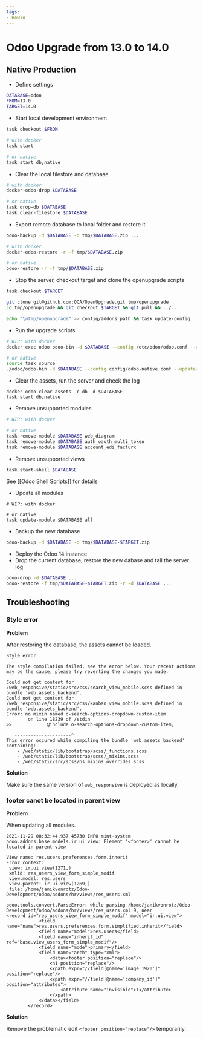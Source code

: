 ```yaml
---
tags:
- HowTo
---
```

# Odoo Upgrade from 13.0 to 14.0

## Native Production

* Define settings

```bash
DATABASE=odoo
FROM=13.0
TARGET=14.0
```

* Start local development environment

```bash
task checkout $FROM

# with docker
task start

# or native
task start db,native
```

* Clear the local filestore and database

```bash
# with docker
docker-odoo-drop $DATABASE

# or native
task drop-db $DATABASE
task clear-filestore $DATABASE
```

* Export remote database to local folder and restore it

```bash
odoo-backup -d $DATABASE -o tmp/$DATABASE.zip ...

# with docker
docker-odoo-restore -r -f tmp/$DATABASE.zip

# or native
odoo-restore -r -f tmp/$DATABASE.zip
```

* Stop the server, checkout target and clone the openupgrade scripts

```bash
task checkout $TARGET

git clone git@github.com:OCA/OpenUpgrade.git tmp/openupgrade
cd tmp/openupgrade && git checkout $TARGET && git pull && ../..

echo "\ntmp/openupgrade" >> config/addons_path && task update-config
```

* Run the upgrade scripts

```bash
# WIP: with docker
docker exec odoo odoo-bin -d $DATABASE --config /etc/odoo/odoo.conf --update=all --stop-after-init --load=base,web,openupgrade_framework

# or native
source task source
./odoo/odoo-bin -d $DATABASE --config config/odoo-native.conf --update=all --stop-after-init --load=base,web,openupgrade_framework 
```

* Clear the assets, run the server and check the log

```
docker-odoo-clear-assets -c db -d $DATABASE
task start db,native
```

* Remove unsupported modules

```bash
# WIP: with docker

# or native
task remove-module $DATABASE web_diagram
task remove-module $DATABASE auth_oauth_multi_token
task remove-module $DATABASE account_edi_facturx
```

* Remove unsupported views

```bash
task start-shell $DATABASE
```

See [[Odoo Shell Scripts]] for details

* Update all modules

```
# WIP: with docker

# or native
task update-module $DATABASE all
```

* Backup the new database

```bash
odoo-backup -d $DATABASE -o tmp/$DATABASE-$TARGET.zip
```

* Deploy the Odoo 14 instance
* Drop the current database, restore the new dabase and tail the server log

```bash
odoo-drop -d $DATABASE ...
odoo-restore -f tmp/$DATABASE-$TARGET.zip -r -d $DATABASE ...
```

## Troubleshooting

### Style error

**Problem**

After restoring the database, the assets cannot be loaded.

```
Style error

The style compilation failed, see the error below. Your recent actions may be the cause, please try reverting the changes you made.

Could not get content for /web_responsive/static/src/css/search_view_mobile.scss defined in bundle 'web.assets_backend'.
Could not get content for /web_responsive/static/src/css/kanban_view_mobile.scss defined in bundle 'web.assets_backend'.
Error: no mixin named o-search-options-dropdown-custom-item
        on line 18239 of /stdin
>>             @include o-search-options-dropdown-custom-item;

   ---------------------^
This error occured while compiling the bundle 'web.assets_backend' containing:
    - /web/static/lib/bootstrap/scss/_functions.scss
    - /web/static/lib/bootstrap/scss/_mixins.scss
    - /web/static/src/scss/bs_mixins_overrides.scss
```

**Solution**

Make sure the same version of `web_responsive` is deployed as locally.

### footer canot be located in parent view

**Problem**

When updating all modules.

```
2021-11-29 08:32:44,937 45730 INFO mint-system odoo.addons.base.models.ir_ui_view: Element '<footer>' cannot be located in parent view

View name: res.users.preferences.form.inherit
Error context:
 view: ir.ui.view(1271,)
 xmlid: res_users_view_form_simple_modif
 view.model: res.users
 view.parent: ir.ui.view(1269,)
 file: /home/janikvonrotz/Odoo-Development/odoo/addons/hr/views/res_users.xml

odoo.tools.convert.ParseError: while parsing /home/janikvonrotz/Odoo-Development/odoo/addons/hr/views/res_users.xml:9, near
<record id="res_users_view_form_simple_modif" model="ir.ui.view">
            <field name="name">res.users.preferences.form.simplified.inherit</field>
            <field name="model">res.users</field>
            <field name="inherit_id" ref="base.view_users_form_simple_modif"/>
            <field name="mode">primary</field>
            <field name="arch" type="xml">
                <data><footer position="replace"/>
                <h1 position="replace"/>
                <xpath expr="//field[@name='image_1920']" position="replace"/>
                <xpath expr="//field[@name='company_id']" position="attributes">
                    <attribute name="invisible">1</attribute>
                </xpath>
            </data></field>
        </record>
```

**Solution**

Remove the problematic edit `<footer position="replace"/>` temporarily.
